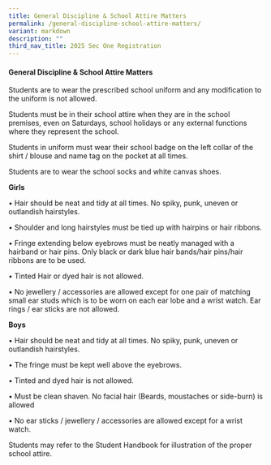 ```yaml
---
title: General Discipline & School Attire Matters
permalink: /general-discipline-school-attire-matters/
variant: markdown
description: ""
third_nav_title: 2025 Sec One Registration
---
```

#### General Discipline & School Attire Matters
Students are to wear the prescribed school uniform and any modification to the uniform is not allowed.

  

Students must be in their school attire when they are in the school premises, even on Saturdays, school holidays or any external functions where they represent the school.

  

Students in uniform must wear their school badge on the left collar of the shirt / blouse and name tag on the pocket at all times.

  

Students are to wear the school socks and white canvas shoes.

**Girls**

• Hair should be neat and tidy at all times. No spiky, punk, uneven or outlandish hairstyles.

• Shoulder and long hairstyles must be tied up with hairpins or hair ribbons.

• Fringe extending below eyebrows must be neatly managed with a hairband or hair pins. Only black or dark blue hair bands/hair pins/hair ribbons are to be used.

• Tinted Hair or dyed hair is not allowed.

• No jewellery / accessories are allowed except for one pair of matching small ear studs which is to be worn on each ear lobe and a wrist watch.  Ear rings / ear sticks are not allowed.

  

**Boys**

• Hair should be neat and tidy at all times. No spiky, punk, uneven or outlandish hairstyles.

• The fringe must be kept well above the eyebrows.

• Tinted and dyed hair is not allowed.

• Must be clean shaven. No facial hair (Beards, moustaches or side-burn) is allowed

• No ear sticks / jewellery / accessories are allowed except for a wrist watch.

  

Students may refer to the Student Handbook for illustration of the proper school attire.